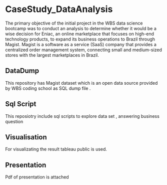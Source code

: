 # CaseStudy_DataAnalysis

 The primary objective of the initial project in the WBS data science bootcamp was to conduct an analysis to determine whether it would be a wise decision for Eniac, an online marketplace that focuses on high-end technology  products, to expand its business operations to Brazil through Magist. Magist is a software as a service (SaaS) company that provides a centralized order management system, connecting small and medium-sized stores with the largest marketplaces in Brazil.
 
 ## DataDump
 This repository has Magist dataset  which is an open data source provided by WBS coding school as SQL dump file .
 
 ## Sql Script 
 This reposiotry include sql scripts to explore data set , answering business  question 
 
 
 ## Visualisation 
 For visualizating the result tableau public is used.
 
 
 ## Presentation 
 Pdf of presentation is attached 
 
 


